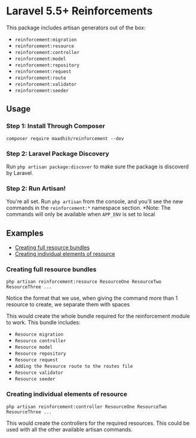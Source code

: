 # Laravel 5.5+ Reinforcements

This package includes artisan generators out of the box:

- `reinforcement:migration`
- `reinforcement:resource`
- `reinforcement:controller`
- `reinforcement:model`
- `reinforcement:repository`
- `reinforcement:request`
- `reinforcement:route`
- `reinforcement:validator`
- `reinforcement:seeder`

## Usage

### Step 1: Install Through Composer

```
composer require maadhih/reinforcement --dev
```

### Step 2: Laravel Package Discovery

Run `php artisan package:discover` to make sure the package is discoverd by Laravel.



### Step 2: Run Artisan!

You're all set. Run `php artisan` from the console, and you'll see the new commands in the `reinforcement:*` namespace section.
*Note: The commands will only be available when `APP_ENV` is set to local

## Examples

- [Creating full resource bundles](#creating-full-resource-bundle)
- [Creating individual elements of resource](#creating-individual-elements-of-resource)

### Creating full resource bundles

```
php artisan reinforcement:resource ResourceOne ResourceTwo ResourceThree ...
```

Notice the format that we use, when giving the command more than 1 resource to create, we separate them with spaces

This would create the whole bundle required for the reinforcement module to work. This bundle includes:

- `Resource migration`
- `Resource controller`
- `Resource model`
- `Resource repository`
- `Resource request`
- `Adding the Resource route to the routes file`
- `Resource validator`
- `Resource seeder`

### Creating individual elements of resource

```
php artisan reinforcement:controller ResourceOne ResourceTwo ResourceThree ...
```

This would create the controllers for the required resources. This could be used with all the other available artisan commands.
